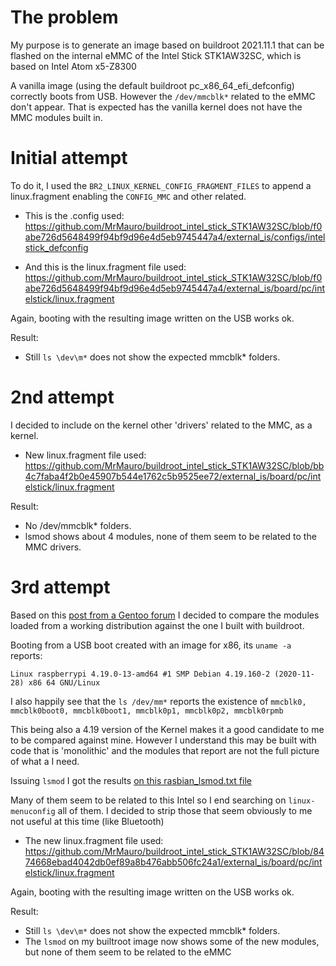 # The problem

My purpose is to generate an image based on buildroot 2021.11.1 that can be flashed on the internal eMMC of the Intel Stick STK1AW32SC, which is based on Intel Atom x5-Z8300

A vanilla image (using the default buildroot pc_x86_64_efi_defconfig) correctly boots from USB.
However the `/dev/mmcblk*`  related to the eMMC don't appear. That is expected has the vanilla kernel does not have the MMC modules built in.

# Initial attempt

To do it, I used the `BR2_LINUX_KERNEL_CONFIG_FRAGMENT_FILES` to append a linux.fragment enabling the `CONFIG_MMC` and other related.

- This is the .config used:
https://github.com/MrMauro/buildroot_intel_stick_STK1AW32SC/blob/f0abe726d5648499f94bf9d96e4d5eb9745447a4/external_is/configs/intelstick_defconfig

- And this is the linux.fragment file used:
https://github.com/MrMauro/buildroot_intel_stick_STK1AW32SC/blob/f0abe726d5648499f94bf9d96e4d5eb9745447a4/external_is/board/pc/intelstick/linux.fragment

Again, booting with the resulting image written on the USB works ok.

Result:
- Still `ls \dev\m*` does not show the expected mmcblk* folders.

# 2nd attempt

I decided to include on the kernel other 'drivers' related to the MMC, as a kernel.

- New linux.fragment file used:
https://github.com/MrMauro/buildroot_intel_stick_STK1AW32SC/blob/bb4c7faba4f2b0e45907b544e1762c5b9525ee72/external_is/board/pc/intelstick/linux.fragment

Result:
- No /dev/mmcblk* folders.
- lsmod shows about 4 modules, none of them seem to be related to the MMC drivers.

# 3rd attempt

Based on this [post from a Gentoo forum][getoo_post] I decided to compare the modules loaded from a working distribution against the one I built with buildroot.

Booting from a USB boot created with an image for x86, its `uname -a` reports:

`Linux raspberrypi 4.19.0-13-amd64 #1 SMP Debian 4.19.160-2 (2020-11-28) x86 64 GNU/Linux`

I also happily see that the `ls /dev/mm*` reports the existence of `mmcblk0, mmcblk0boot0, mmcblk0boot1, mmcblk0p1, mmcblk0p2, mmcblk0rpmb`

This being also a 4.19 version of the Kernel makes it a good candidate to me to be compared against mine. However I understand this may be built with code that is 'monolithic' and the modules that report are not the full picture of what a I need. 

Issuing `lsmod` I got the results [on this rasbian_lsmod.txt file][rasbian_lsmod]

Many of them seem to be related to this Intel so I end searching on `linux-menuconfig` all of them. I decided to strip those that seem obviously to me not useful at this time (like Bluetooth)

- The new linux.fragment file used:
https://github.com/MrMauro/buildroot_intel_stick_STK1AW32SC/blob/8474668ebad4042db0ef89a8b476abb506fc24a1/external_is/board/pc/intelstick/linux.fragment

Again, booting with the resulting image written on the USB works ok.

Result:
- Still `ls \dev\m*` does not show the expected mmcblk* folders.
- The `lsmod` on my builtroot image now shows some of the new modules, but none of them seem to be related to the eMMC


[rasbian_lsmod]:rasbian_lsmod.txt
[getoo_post]:https://forums.gentoo.org/viewtopic-t-1097672-start-0.html
